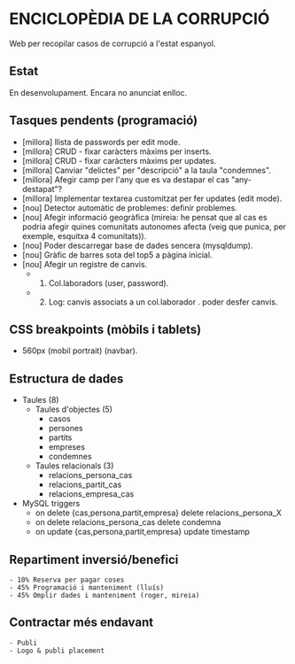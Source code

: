 # ENCICLOPÈDIA DE LA CORRUPCIÓ
Web per recopilar casos de corrupció a l'estat espanyol.

## Estat
En desenvolupament. Encara no anunciat enlloc.

## Tasques pendents (programació)
- [millora] llista de passwords per edit mode.
- [millora] CRUD - fixar caràcters màxims per inserts.
- [millora] CRUD - fixar caràcters màxims per updates.
- [millora] Canviar "delictes" per "descripció" a la taula "condemnes".
- [millora] Afegir camp per l'any que es va destapar el cas "any-destapat"?
- [millora] Implementar textarea customitzat per fer updates (edit mode).
- [nou] Detector automàtic de problemes: definir problemes.
- [nou] Afegir informació geogràfica (mireia: he pensat que al cas es podria afegir quines comunitats autonomes afecta (veig que punica, per exemple, esquitxa 4 comunitats)).
- [nou] Poder descarregar base de dades sencera (mysqldump).
- [nou] Gràfic de barres sota del top5 a pàgina inicial.
- [nou] Afegir un registre de canvis.
	- 1. Col.laboradors (user, password).
	- 2. Log: canvis associats a un col.laborador . poder desfer canvis.

## CSS breakpoints (mòbils i tablets)
- 560px (mobil portrait) (navbar).

## Estructura de dades
- Taules (8)
	- Taules d'objectes (5)
		- casos 
		- persones
		- partits 
		- empreses 
		- condemnes
	- Taules relacionals (3)
		- relacions_persona_cas
		- relacions_partit_cas
		- relacions_empresa_cas
- MySQL triggers
  - on delete {cas,persona,partit,empresa} delete relacions_persona_X
  - on delete relacions_persona_cas delete condemna
  - on update {cas,persona,partit,empresa} update timestamp

## Repartiment inversió/benefici
	- 10% Reserva per pagar coses
	- 45% Programació i manteniment (lluís)
	- 45% Omplir dades i manteniment (roger, mireia)

## Contractar més endavant
	- Publi
	- Logo & publi placement
